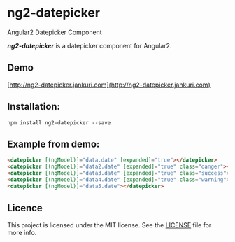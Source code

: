 # ng2-datepicker
Angular2 Datepicker Component

***ng2-datepicker*** is a datepicker component for Angular2.

## Demo

[http://ng2-datepicker.jankuri.com](http://ng2-datepicker.jankuri.com)

## Installation: 


````shell
npm install ng2-datepicker --save
````

## Example from demo:

```html
<datepicker [(ngModel)]="data.date" [expanded]="true"></datepicker>
<datepicker [(ngModel)]="data2.date" [expanded]="true" class="danger"></datepicker>
<datepicker [(ngModel)]="data3.date" [expanded]="true" class="success"></datepicker>
<datepicker [(ngModel)]="data4.date" [expanded]="true" class="warning"></datepicker>
<datepicker [(ngModel)]="data5.date"></datepicker>
```

## Licence

This project is licensed under the MIT license. See the [LICENSE](LICENSE) file for more info.

